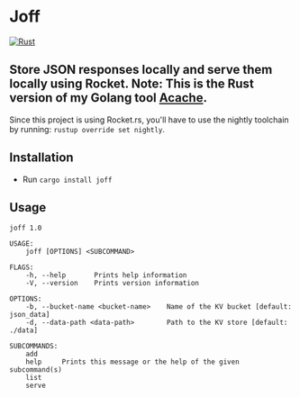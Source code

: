 # Joff
[![Rust](https://github.com/ptrkrlsrd/joff/actions/workflows/rust.yml/badge.svg)](https://github.com/ptrkrlsrd/joff/actions/workflows/rust.yml)
## Store JSON responses locally and serve them locally using Rocket. Note: This is the Rust version of my Golang tool [Acache](https://github.com/ptrkrlsrd/acache).

Since this project is using Rocket.rs, you'll have to use the nightly toolchain by running: `rustup override set nightly`.

## Installation
* Run `cargo install joff`

## Usage
```
joff 1.0

USAGE:
    joff [OPTIONS] <SUBCOMMAND>

FLAGS:
    -h, --help       Prints help information
    -V, --version    Prints version information

OPTIONS:
    -b, --bucket-name <bucket-name>    Name of the KV bucket [default: json_data]
    -d, --data-path <data-path>        Path to the KV store [default: ./data]

SUBCOMMANDS:
    add      
    help     Prints this message or the help of the given subcommand(s)
    list     
    serve 
```
